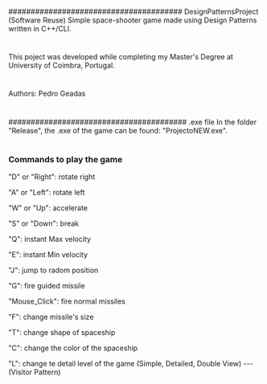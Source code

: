 ####################################### DesignPatternsProject (Software Reuse)
Simple space-shooter game made using Design Patterns written in C++/CLI.
#
This poject was developed while completing my Master's Degree at University of Coimbra, Portugal.
#
Authors: Pedro Geadas
#
######################################## .exe file
In the folder "Release", the .exe of the game can be found: "ProjectoNEW.exe".
#

### Commands to play the game
"D" or "Right": rotate right

"A" or "Left": rotate left

"W" or "Up": accelerate

"S" or "Down": break

"Q": instant Max velocity

"E": instant Min velocity

"J": jump to radom position

"G": fire guided missile

"Mouse_Click": fire normal missiles

"F": change missile's size

"T": change shape of spaceship

"C": change the color of the spaceship

"L": change te detail level of the game (Simple, Detailed, Double View)
--- (Visitor Pattern)
